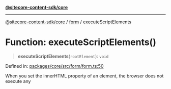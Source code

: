[**@sitecore-content-sdk/core**](../../README.md)

***

[@sitecore-content-sdk/core](../../README.md) / [form](../README.md) / executeScriptElements

# Function: executeScriptElements()

> **executeScriptElements**(`rootElement`): `void`

Defined in: [packages/core/src/form/form.ts:50](https://github.com/Sitecore/xmc-jss-dev/blob/24bfb351cb3f21ca109885aec5c8f4d4d5e46084/packages/core/src/form/form.ts#L50)

When you set the innerHTML property of an element, the browser does not execute any <script> tags included in the HTML string
This method ensures that any <script> elements within the loaded HTML are executed.
It re-creates the script elements and appends the to the component's template, then removes old script elements to avoid duplication.

## Parameters

| Parameter | Type | Description |
| ------ | ------ | ------ |
| `rootElement` | `HTMLElement` | The root element to execute script elements within |

## Returns

`void`

